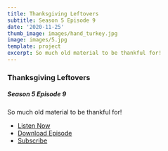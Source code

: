 ```yaml
---
title: Thanksgiving Leftovers
subtitle: Season 5 Episode 9
date: '2020-11-25'
thumb_image: images/hand_turkey.jpg
image: images/5.jpg
template: project
excerpt: So much old material to be thankful for!
---
```

### Thanksgiving Leftovers

##### Season 5 Episode 9

So much old material to be thankful for!

* [Listen Now](https://oembed.libsyn.com/embed?item_id=16962563)
* [Download Episode](https://traffic.libsyn.com/secure/ashinnshow/A_Shinn_Show_Season_5_9.mp3)
* [Subscribe](http://ashinnshow.com/rss)